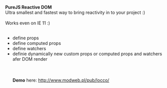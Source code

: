 <strong>PureJS Reactive DOM</strong><br>Ultra smallest and fastest way to bring reactivity in to your project :)
<br><br>
Works even on IE 11 :)
<br><br>
- define props<br>
- define computed props<br>
- define watchers<br>
- definie dynamically new custom props or computed props and watchers afer DOM render
<br><br><br><br>
<strong>Demo</strong> here: http://www.modweb.pl/pub/locco/

